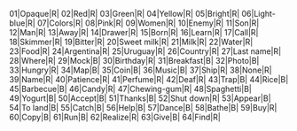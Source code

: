 01|Opaque|R|
02|Red|R|
03|Green|R|
04|Yellow|R|
05|Bright|R|
06|Light-blue|R|
07|Colors|R|
08|Pink|R|
09|Women|R|
10|Enemy|R|
11|Son|R|
12|Man|R|
13|Away|R|
14|Drawer|R|
15|Born|R|
16|Learn|R|
17|Call|R|
18|Skimmer|R|
19|Bitter|R|
20|Sweet milk|R|
21|Milk|R|
22|Water|R|
23|Food|R|
24|Argentina|R|
25|Uruguay|R|
26|Country|R|
27|Last name|R|
28|Where|R|
29|Mock|B|
30|Birthday|R|
31|Breakfast|B|
32|Photo|B|
33|Hungry|R|
34|Map|B|
35|Coin|B|
36|Music|B|
37|Ship|R|
38|None|R|
39|Name|R|
40|Patience|R|
41|Perfume|R|
42|Deaf|R|
43|Trap|B|
44|Rice|B|
45|Barbecue|B|
46|Candy|R|
47|Chewing-gum|R|
48|Spaghetti|B|
49|Yogurt|B|
50|Accept|B|
51|Thanks|B|
52|Shut down|R|
53|Appear|B|
54|To land|B|
55|Catch|B|
56|Help|B|
57|Dance|B|
58|Bathe|B|
59|Buy|R|
60|Copy|B|
61|Run|B|
62|Realize|R|
63|Give|B|
64|Find|R|
